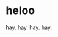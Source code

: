 <!--
title: hello5
tags: a, b, c
publishStatus: draft
license: cc-40-by-nd
notifyFollowers: true
-->

# heloo

hay.
hay.
hay.
hay.